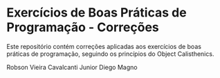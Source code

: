 # Exercícios de Boas Práticas de Programação - Correções

Este repositório contém correções aplicadas aos exercícios de boas práticas de programação, seguindo os princípios do Object Calisthenics.

Robson Vieira Cavalcanti Junior
Diego Magno
